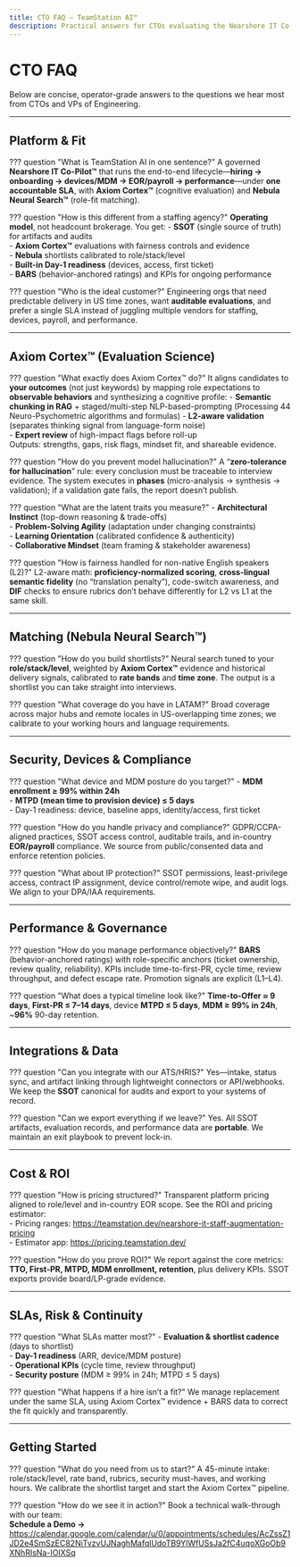 ```yaml
---
title: CTO FAQ — TeamStation AI™
description: Practical answers for CTOs evaluating the Nearshore IT Co-Pilot™ platform, Axiom Cortex™, and our operating model.
---
```


# CTO FAQ

Below are concise, operator-grade answers to the questions we hear most from CTOs and VPs of Engineering.

---

## Platform & Fit

??? question "What is TeamStation AI in one sentence?"
    A governed **Nearshore IT Co-Pilot™** that runs the end-to-end lifecycle—**hiring → onboarding → devices/MDM → EOR/payroll → performance**—under **one accountable SLA**, with **Axiom Cortex™** (cognitive evaluation) and **Nebula Neural Search™** (role-fit matching).

??? question "How is this different from a staffing agency?"
    **Operating model**, not headcount brokerage. You get:
    - **SSOT** (single source of truth) for artifacts and audits  
    - **Axiom Cortex™** evaluations with fairness controls and evidence  
    - **Nebula** shortlists calibrated to role/stack/level  
    - **Built-in Day-1 readiness** (devices, access, first ticket)  
    - **BARS** (behavior-anchored ratings) and KPIs for ongoing performance

??? question "Who is the ideal customer?"
    Engineering orgs that need predictable delivery in US time zones, want **auditable evaluations**, and prefer a single SLA instead of juggling multiple vendors for staffing, devices, payroll, and performance.

---

## Axiom Cortex™ (Evaluation Science)

??? question "What exactly does Axiom Cortex™ do?"
    It aligns candidates to **your outcomes** (not just keywords) by mapping role expectations to **observable behaviors** and synthesizing a cognitive profile:
    - **Semantic chunking in RAG** + staged/multi-step NLP-based-prompting (Processing 44 Neuro-Psychometric algorithms and formulas)
    - **L2-aware validation** (separates thinking signal from language-form noise)  
    - **Expert review** of high-impact flags before roll-up  
    Outputs: strengths, gaps, risk flags, mindset fit, and shareable evidence.

??? question "How do you prevent model hallucination?"
    A “**zero-tolerance for hallucination**” rule: every conclusion must be traceable to interview evidence. The system executes in **phases** (micro-analysis → synthesis → validation); if a validation gate fails, the report doesn’t publish.

??? question "What are the latent traits you measure?"
    - **Architectural Instinct** (top-down reasoning & trade-offs)  
    - **Problem-Solving Agility** (adaptation under changing constraints)  
    - **Learning Orientation** (calibrated confidence & authenticity)  
    - **Collaborative Mindset** (team framing & stakeholder awareness)

??? question "How is fairness handled for non-native English speakers (L2)?"
    L2-aware math: **proficiency-normalized scoring**, **cross-lingual semantic fidelity** (no “translation penalty”), code-switch awareness, and **DIF** checks to ensure rubrics don’t behave differently for L2 vs L1 at the same skill.

---

## Matching (Nebula Neural Search™)

??? question "How do you build shortlists?"
    Neural search tuned to your **role/stack/level**, weighted by **Axiom Cortex™** evidence and historical delivery signals, calibrated to **rate bands** and **time zone**. The output is a shortlist you can take straight into interviews.

??? question "What coverage do you have in LATAM?"
    Broad coverage across major hubs and remote locales in US-overlapping time zones; we calibrate to your working hours and language requirements.

---

## Security, Devices & Compliance

??? question "What device and MDM posture do you target?"
    - **MDM enrollment ≥ 99% within 24h**  
    - **MTPD (mean time to provision device) ≤ 5 days**  
    - Day-1 readiness: device, baseline apps, identity/access, first ticket

??? question "How do you handle privacy and compliance?"
    GDPR/CCPA-aligned practices, SSOT access control, auditable trails, and in-country **EOR/payroll** compliance. We source from public/consented data and enforce retention policies.

??? question "What about IP protection?"
    SSOT permissions, least-privilege access, contract IP assignment, device control/remote wipe, and audit logs. We align to your DPA/IAA requirements.

---

## Performance & Governance

??? question "How do you manage performance objectively?"
    **BARS** (behavior-anchored ratings) with role-specific anchors (ticket ownership, review quality, reliability). KPIs include time-to-first-PR, cycle time, review throughput, and defect escape rate. Promotion signals are explicit (L1–L4).

??? question "What does a typical timeline look like?"
    **Time-to-Offer ≈ 9 days**, **First-PR ≤ 7–14 days**, device **MTPD ≤ 5 days**, **MDM ≥ 99% in 24h**, ~**96%** 90-day retention.

---

## Integrations & Data

??? question "Can you integrate with our ATS/HRIS?"
    Yes—intake, status sync, and artifact linking through lightweight connectors or API/webhooks. We keep the **SSOT** canonical for audits and export to your systems of record.

??? question "Can we export everything if we leave?"
    Yes. All SSOT artifacts, evaluation records, and performance data are **portable**. We maintain an exit playbook to prevent lock-in.

---

## Cost & ROI

??? question "How is pricing structured?"
    Transparent platform pricing aligned to role/level and in-country EOR scope. See the ROI and pricing estimator:  
    - Pricing ranges: https://teamstation.dev/nearshore-it-staff-augmentation-pricing  
    - Estimator app: https://pricing.teamstation.dev/

??? question "How do you prove ROI?"
    We report against the core metrics: **TTO, First-PR, MTPD, MDM enrollment, retention**, plus delivery KPIs. SSOT exports provide board/LP-grade evidence.

---

## SLAs, Risk & Continuity

??? question "What SLAs matter most?"
    - **Evaluation & shortlist cadence** (days to shortlist)  
    - **Day-1 readiness** (ARR, device/MDM posture)  
    - **Operational KPIs** (cycle time, review throughput)  
    - **Security posture** (MDM ≥ 99% in 24h; MTPD ≤ 5 days)

??? question "What happens if a hire isn’t a fit?"
    We manage replacement under the same SLA, using Axiom Cortex™ evidence + BARS data to correct the fit quickly and transparently.

---

## Getting Started

??? question "What do you need from us to start?"
    A 45-minute intake: role/stack/level, rate band, rubrics, security must-haves, and working hours. We calibrate the shortlist target and start the Axiom Cortex™ pipeline.

??? question "How do we see it in action?"
    Book a technical walk-through with our team:  
    **Schedule a Demo →** https://calendar.google.com/calendar/u/0/appointments/schedules/AcZssZ1JD2e4SmSzEC82NiTvzvUJNaghMafqlUdoTB9YlWfUSsJa2fC4uqoXGoOb9XNhRIsNa-IOIXSq
